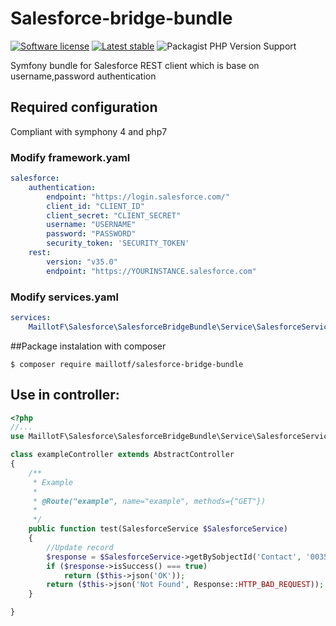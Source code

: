 # Salesforce-bridge-bundle

[![Software license][ico-license]](LICENSE)
[![Latest stable][ico-version-stable]][link-packagist]
![Packagist PHP Version Support][ico-php-version]

Symfony bundle for Salesforce REST client which is base on username,password authentication

## Required configuration

Compliant with symphony 4 and php7

### Modify framework.yaml
```yaml
salesforce:
    authentication:
        endpoint: "https://login.salesforce.com/"
        client_id: "CLIENT_ID"
        client_secret: "CLIENT_SECRET"
        username: "USERNAME"
        password: "PASSWORD"
        security_token: 'SECURITY_TOKEN'
    rest:
        version: "v35.0"
        endpoint: "https://YOURINSTANCE.salesforce.com"
```

### Modify services.yaml
```yaml
services:
    MaillotF\Salesforce\SalesforceBridgeBundle\Service\SalesforceService: '@salesforce.service'
```

##Package instalation with composer

```console
$ composer require maillotf/salesforce-bridge-bundle
```

## Use in controller:

```php
<?php
//...
use MaillotF\Salesforce\SalesforceBridgeBundle\Service\SalesforceService;

class exampleController extends AbstractController
{
	/**
	 * Example
	 * 
	 * @Route("example", name="example", methods={"GET"})
	 * 
	 */
	public function test(SalesforceService $SalesforceService)
	{
		//Update record
		$response = $SalesforceService->getBySobjectId('Contact', '0035J000001fqm1QAA');
		if ($response->isSuccess() === true)
			return ($this->json('OK'));
		return ($this->json('Not Found', Response::HTTP_BAD_REQUEST));
	}

}
```

[ico-license]: https://img.shields.io/github/license/maillotf/salesforce-bridge-bundle.svg
[ico-version-stable]: https://img.shields.io/packagist/v/maillotf/salesforce-bridge-bundle
[ico-php-version]: https://img.shields.io/packagist/php-v/maillotf/salesforce-bridge-bundle

[link-packagist]: https://packagist.org/packages/maillotf/salesforce-bridge-bundle